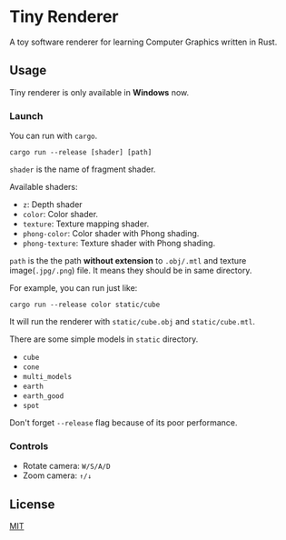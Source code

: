 # Tiny Renderer
A toy software renderer for learning Computer Graphics written in Rust.

## Usage
Tiny renderer is only available in **Windows** now.

### Launch
You can run with `cargo`.
```
cargo run --release [shader] [path]
```
`shader` is the name of fragment shader.

Available shaders:
- `z`:  Depth shader
- `color`: Color shader.
- `texture`: Texture mapping shader.
- `phong-color`: Color shader with Phong shading.
- `phong-texture`: Texture shader with Phong shading.

`path` is the the path **without extension** to `.obj/.mtl` and texture image(`.jpg/.png`) file. 
It means they should be in same directory.

For example, you can run just like:
```
cargo run --release color static/cube
```
It will run the renderer with `static/cube.obj` and `static/cube.mtl`.

There are some simple models in `static` directory.
- `cube`
- `cone`
- `multi_models`
- `earth`
- `earth_good`
- `spot`

Don't forget `--release` flag because of its poor performance.

### Controls
- Rotate camera: `W/S/A/D`
- Zoom camera: `↑/↓`

## License
[MIT](https://github.com/arrayJY/tiny-renderer/blob/master/LICENSE)
